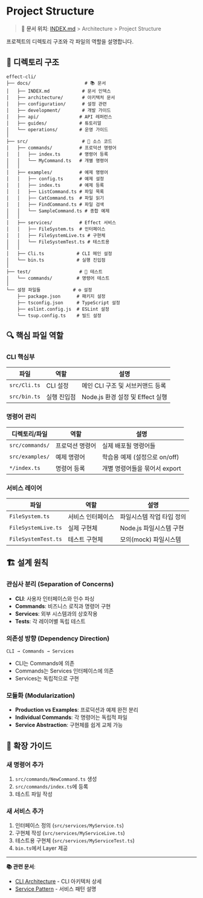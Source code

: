 # Project Structure

> 🔗 **문서 위치**: [INDEX.md](../INDEX.md) > Architecture > Project Structure

프로젝트의 디렉토리 구조와 각 파일의 역할을 설명합니다.

## 📁 디렉토리 구조

```
effect-cli/
├── docs/                    # 📚 문서
│   ├── INDEX.md            # 문서 인덱스
│   ├── architecture/       # 아키텍처 문서
│   ├── configuration/      # 설정 관련
│   ├── development/        # 개발 가이드
│   ├── api/               # API 레퍼런스
│   ├── guides/            # 튜토리얼
│   └── operations/        # 운영 가이드
│
├── src/                    # 🚀 소스 코드
│   ├── commands/          # 프로덕션 명령어
│   │   ├── index.ts       # 명령어 등록
│   │   └── MyCommand.ts   # 개별 명령어
│   │
│   ├── examples/          # 예제 명령어
│   │   ├── config.ts      # 예제 설정
│   │   ├── index.ts       # 예제 등록
│   │   ├── ListCommand.ts # 파일 목록
│   │   ├── CatCommand.ts  # 파일 읽기
│   │   ├── FindCommand.ts # 파일 검색
│   │   └── SampleCommand.ts # 종합 예제
│   │
│   ├── services/          # Effect 서비스
│   │   ├── FileSystem.ts  # 인터페이스
│   │   ├── FileSystemLive.ts # 구현체
│   │   └── FileSystemTest.ts # 테스트용
│   │
│   ├── Cli.ts            # CLI 메인 설정
│   └── bin.ts            # 실행 진입점
│
├── test/                  # 🧪 테스트
│   └── commands/         # 명령어 테스트
│
└── 설정 파일들            # ⚙️ 설정
    ├── package.json      # 패키지 설정
    ├── tsconfig.json     # TypeScript 설정
    ├── eslint.config.js  # ESLint 설정
    └── tsup.config.ts    # 빌드 설정
```

## 🔍 핵심 파일 역할

### CLI 핵심부

| 파일 | 역할 | 설명 |
|------|------|------|
| `src/Cli.ts` | CLI 설정 | 메인 CLI 구조 및 서브커맨드 등록 |
| `src/bin.ts` | 실행 진입점 | Node.js 환경 설정 및 Effect 실행 |

### 명령어 관리

| 디렉토리/파일 | 역할 | 설명 |
|---------------|------|------|
| `src/commands/` | 프로덕션 명령어 | 실제 배포될 명령어들 |
| `src/examples/` | 예제 명령어 | 학습용 예제 (설정으로 on/off) |
| `*/index.ts` | 명령어 등록 | 개별 명령어들을 묶어서 export |

### 서비스 레이어

| 파일 | 역할 | 설명 |
|------|------|------|
| `FileSystem.ts` | 서비스 인터페이스 | 파일시스템 작업 타입 정의 |
| `FileSystemLive.ts` | 실제 구현체 | Node.js 파일시스템 구현 |
| `FileSystemTest.ts` | 테스트 구현체 | 모의(mock) 파일시스템 |

## 🏗️ 설계 원칙

### 관심사 분리 (Separation of Concerns)
- **CLI**: 사용자 인터페이스와 인수 파싱
- **Commands**: 비즈니스 로직과 명령어 구현  
- **Services**: 외부 시스템과의 상호작용
- **Tests**: 각 레이어별 독립 테스트

### 의존성 방향 (Dependency Direction)
```
CLI → Commands → Services
```
- CLI는 Commands에 의존
- Commands는 Services 인터페이스에 의존
- Services는 독립적으로 구현

### 모듈화 (Modularization)
- **Production vs Examples**: 프로덕션과 예제 완전 분리
- **Individual Commands**: 각 명령어는 독립적 파일
- **Service Abstraction**: 구현체를 쉽게 교체 가능

## 🎯 확장 가이드

### 새 명령어 추가
1. `src/commands/NewCommand.ts` 생성
2. `src/commands/index.ts`에 등록
3. 테스트 파일 작성

### 새 서비스 추가
1. 인터페이스 정의 (`src/services/MyService.ts`)
2. 구현체 작성 (`src/services/MyServiceLive.ts`)
3. 테스트용 구현체 (`src/services/MyServiceTest.ts`)
4. `bin.ts`에서 Layer 제공

---
**📚 관련 문서**:
- [CLI Architecture](CLI_ARCHITECTURE.md) - CLI 아키텍처 상세
- [Service Pattern](SERVICE_PATTERN.md) - 서비스 패턴 설명